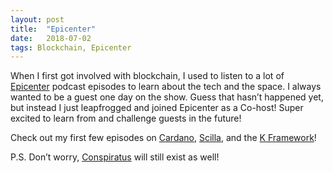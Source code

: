```yaml
---
layout:	post
title:	"Epicenter"
date:	2018-07-02
tags: Blockchain, Epicenter
---
```


When I first got involved with blockchain, I used to listen to a lot of [Epicenter](https://epicenter.tv/) podcast episodes to learn about the tech and the space. I always wanted to be a guest one day on the show. Guess that hasn’t happened yet, but instead I just leapfrogged and joined Epicenter as a Co-host! Super excited to learn from and challenge guests in the future!

Check out my first few episodes on [Cardano](https://www.youtube.com/watch?v=2DFYBb_zOpc), [Scilla](https://www.youtube.com/watch?v=tPqnK2iNGZo), and the [K Framework](https://www.youtube.com/watch?v=JFOnoqAplAY)!

P.S. Don’t worry, [Conspiratus](https://conspirat.us) will still exist as well!

  